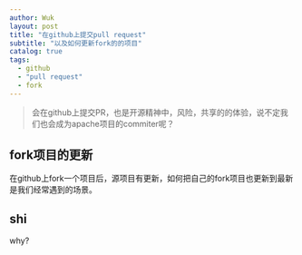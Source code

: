 ```yaml
---
author: Wuk
layout: post
title: "在github上提交pull request"
subtitle: "以及如何更新fork的的项目"
catalog: true
tags:
  - github
  - "pull request"
  - fork
---
```


>会在github上提交PR，也是开源精神中，风险，共享的的体验，说不定我们也会成为apache项目的commiter呢？


## fork项目的更新
在github上fork一个项目后，源项目有更新，如何把自己的fork项目也更新到最新是我们经常遇到的场景。

## shi
why?
